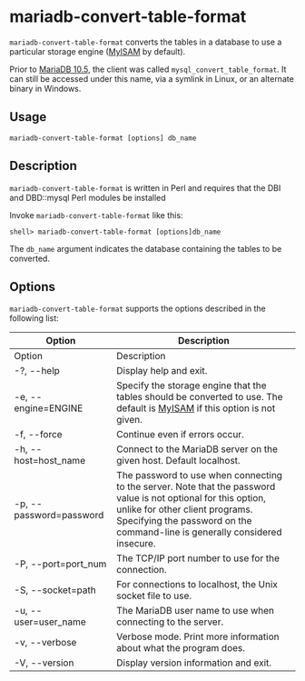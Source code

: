 
# mariadb-convert-table-format

`mariadb-convert-table-format` converts the tables in a database to use a particular storage engine ([MyISAM](../reference/storage-engines/myisam-storage-engine/myisam-system-variables.md) by default).


Prior to [MariaDB 10.5](../../release-notes/mariadb-community-server/what-is-mariadb-105.md), the client was called `mysql_convert_table_format`. It can still be accessed under this name, via a symlink in Linux, or an alternate binary in Windows.


## Usage


```
mariadb-convert-table-format [options] db_name
```


## Description


`mariadb-convert-table-format` is written in Perl and requires that the DBI and DBD::mysql Perl modules be installed


Invoke `mariadb-convert-table-format` like this:


```
shell> mariadb-convert-table-format [options]db_name
```

The `db_name` argument indicates the database containing the tables to be converted.


## Options


`mariadb-convert-table-format` supports the options described in the following list:



| Option | Description |
| --- | --- |
| Option | Description |
| -?, --help | Display help and exit. |
| -e, --engine=ENGINE | Specify the storage engine that the tables should be converted to use. The default is [MyISAM](../reference/storage-engines/myisam-storage-engine/myisam-system-variables.md) if this option is not given. |
| -f, --force | Continue even if errors occur. |
| -h, --host=host_name | Connect to the MariaDB server on the given host. Default localhost. |
| -p, --password=password | The password to use when connecting to the server. Note that the password value is not optional for this option, unlike for other client programs. Specifying the password on the command-line is generally considered insecure. |
| -P, --port=port_num | The TCP/IP port number to use for the connection. |
| -S, --socket=path | For connections to localhost, the Unix socket file to use. |
| -u, --user=user_name | The MariaDB user name to use when connecting to the server. |
| -v, --verbose | Verbose mode. Print more information about what the program does. |
| -V, --version | Display version information and exit. |


